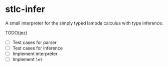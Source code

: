 # stlc-infer

A small interpreter for the simply typed lambda calculus with type inference.

TODO(jez)

- [ ] Test cases for parser
- [ ] Test cases for inference
- [ ] Implement interpreter
- [ ] Implement `let`
